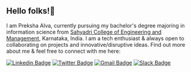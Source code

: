 ## Hello folks!👋

I am Preksha Alva, currently pursuing my bachelor's degree majoring in information science from [Sahyadri College of Engineering and Management](https://utdallas.edu/), Karnataka, India. I am a tech enthusiast & always open to collaborating on projects and innovative/disruptive ideas. Find out more about me & feel free to connect with me here:

[![Linkedin Badge](https://img.shields.io/badge/-prekshapalva-blue?style=flat-square&logo=Linkedin&logoColor=white&link=https://www.linkedin.com/in/preksha-p-alva/)](https://www.linkedin.com/in/preksha-p-alva/)
[![Twitter Badge](https://img.shields.io/badge/-PrekshaAlva-purple?style=flat-square&logo=twitter&logoColor=white&link=https://twitter.com/PrekshaAlva/)](https://twitter.com/PrekshaAlva)
[![Gmail Badge](https://img.shields.io/badge/-alvapreksha19@gmail.com-c14438?style=flat-square&logo=Gmail&logoColor=white&link=mailto:alvapreksha19@gmail.com)](mailto:alvapreksha19@gmail.com)
[![Slack Badge](https://img.shields.io/badge/Slack-4A154B?style=for-the-badge&logo=slack&logoColor=white&link=https://twitter.com/PrekshaAlva/)](https://slack.com/prekshapalva)


